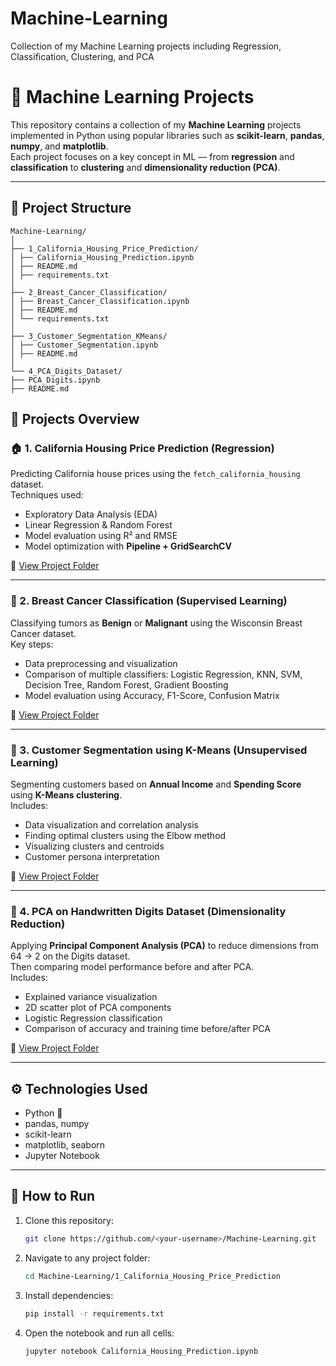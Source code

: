 # Machine-Learning
Collection of my Machine Learning projects including Regression, Classification, Clustering, and PCA

# 🤖 Machine Learning Projects

This repository contains a collection of my **Machine Learning** projects implemented in Python using popular libraries such as **scikit-learn**, **pandas**, **numpy**, and **matplotlib**.  
Each project focuses on a key concept in ML — from **regression** and **classification** to **clustering** and **dimensionality reduction (PCA)**.

---

## 📁 Project Structure

```
Machine-Learning/
│
├── 1_California_Housing_Price_Prediction/
│ ├── California_Housing_Prediction.ipynb
│ ├── README.md
│ ├── requirements.txt
│
├── 2_Breast_Cancer_Classification/
│ ├── Breast_Cancer_Classification.ipynb
│ ├── README.md
│ └── requirements.txt
│
├── 3_Customer_Segmentation_KMeans/
│ ├── Customer_Segmentation.ipynb
│ ├── README.md
│
└── 4_PCA_Digits_Dataset/
├── PCA_Digits.ipynb
├── README.md
```

## 🧠 Projects Overview

### 🏠 1. California Housing Price Prediction (Regression)
Predicting California house prices using the `fetch_california_housing` dataset.  
Techniques used:
- Exploratory Data Analysis (EDA)
- Linear Regression & Random Forest
- Model evaluation using R² and RMSE
- Model optimization with **Pipeline + GridSearchCV**

📘 [View Project Folder](./1_California_Housing_Price_Prediction)

---

### 🧬 2. Breast Cancer Classification (Supervised Learning)
Classifying tumors as **Benign** or **Malignant** using the Wisconsin Breast Cancer dataset.  
Key steps:
- Data preprocessing and visualization
- Comparison of multiple classifiers: Logistic Regression, KNN, SVM, Decision Tree, Random Forest, Gradient Boosting
- Model evaluation using Accuracy, F1-Score, Confusion Matrix

📘 [View Project Folder](./2_Breast_Cancer_Classification)

---

### 👥 3. Customer Segmentation using K-Means (Unsupervised Learning)
Segmenting customers based on **Annual Income** and **Spending Score** using **K-Means clustering**.  
Includes:
- Data visualization and correlation analysis
- Finding optimal clusters using the Elbow method
- Visualizing clusters and centroids
- Customer persona interpretation

📘 [View Project Folder](./3_Customer_Segmentation_KMeans)

---

### 🔢 4. PCA on Handwritten Digits Dataset (Dimensionality Reduction)
Applying **Principal Component Analysis (PCA)** to reduce dimensions from 64 → 2 on the Digits dataset.  
Then comparing model performance before and after PCA.  
Includes:
- Explained variance visualization
- 2D scatter plot of PCA components
- Logistic Regression classification
- Comparison of accuracy and training time before/after PCA

📘 [View Project Folder](./4_PCA_Digits_Dataset)

---

## ⚙️ Technologies Used
- Python 🐍  
- pandas, numpy  
- scikit-learn  
- matplotlib, seaborn  
- Jupyter Notebook  

---

## 🚀 How to Run

1. Clone this repository:
   ```bash
   git clone https://github.com/<your-username>/Machine-Learning.git
   ```
2. Navigate to any project folder:
    ```bash
    cd Machine-Learning/1_California_Housing_Price_Prediction
    ```
3. Install dependencies:
    ```bash
    pip install -r requirements.txt
    ```
4. Open the notebook and run all cells:
    ```bash
    jupyter notebook California_Housing_Prediction.ipynb
   ```

   
